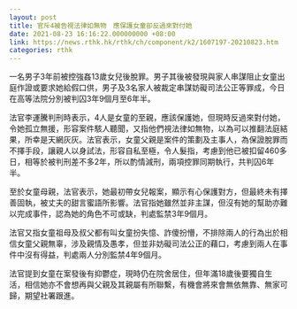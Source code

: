 ```yaml
---
layout: post
title: 官斥4被告視法律如無物　應保護女童卻反過來對付她
date: 2021-08-23 16:16:22.000000000 +08:00
link: https://news.rthk.hk/rthk/ch/component/k2/1607197-20210823.htm
categories: rthk
---
```


一名男子3年前被控強姦13歲女兒後脫罪。男子其後被發現與家人串謀阻止女童出庭作證或要求她給假口供，男子及3名家人被裁定串謀妨礙司法公正等罪成，今日在高等法院分別被判囚3年9個月至6年半。

法官李運騰判刑時表示，4人是女童的至親，應該保護她，但現時反過來對付她，令她孤立無援，形容案件駭人聽聞，又指他們視法律如無物，以為可以推翻法庭結果，所幸是天網灰灰。法官表示，女童父親是案件的策劃及主事人，為保證脫罪而不擇手段，讓親人以身試法，形容自私至極，令人髮指，考慮到他已被扣留460多日，相等於被判刑差不多2年，所以酌情減刑，兩項控罪同期執行，共判囚6年半。

至於女童母親，法官表示，她最初帶女兒報案，顯示有心保護對方，但最終未有擇善固執，被丈夫的甜言蜜語所影響。法官指她雖然並非主謀，但沒有她的幫助亦難以完成事件，認為她的角色不可或缺，判處監禁3年9個月。

法官又指女童祖母及叔父都有叫女童扮失憶、詐傻扮懵，不排除兩人的行為出於相信女童父親無辜，涉及親情及愚孝，但並非妨礙司法公正的藉口，考慮到兩人在事件中沒有得益，判處兩人分別監禁4年9個月。

法官提到女童在案發後有抑鬱症，現時仍在院舍居住，但年滿18歲後要獨自生活，相信她亦不會想再與父親及其親屬有所聯繫，有機會將來會無依無靠、無家可歸，期望社署跟進。
